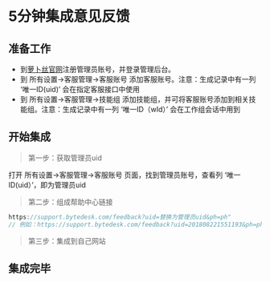 # 5分钟集成意见反馈

## 准备工作

- 到[萝卜丝官网](https://www.bytedesk.com/admin#/register)注册管理员账号，并登录管理后台。
- 到 所有设置->客服管理->客服账号 添加客服账号。注意：生成记录中有一列 ‘唯一ID(uid)’ 会在指定客服接口中使用
- 到 所有设置->客服管理->技能组 添加技能组，并可将客服账号添加到相关技能组。注意：生成记录中有一列 ‘唯一ID（wId）’ 会在工作组会话中用到

## 开始集成

> 第一步：获取管理员uid

打开 所有设置->客服管理->客服账号 页面，找到管理员账号，查看列 ‘唯一ID(uid）’，即为管理员uid

> 第二步：组成帮助中心链接

```javascript
https://support.bytedesk.com/feedback?uid=替换为管理员uid&ph=ph"
// 例如：https://support.bytedesk.com/feedback?uid=201808221551193&ph=ph
```

> 第三步：集成到自己网站

## 集成完毕
